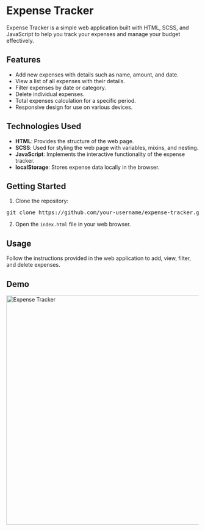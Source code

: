 <div class="container">
  <h1>Expense Tracker</h1>
  <p>Expense Tracker is a simple web application built with HTML, SCSS, and JavaScript to help you track your expenses and manage your budget effectively.</p>

  <h2>Features</h2>
  <ul>
    <li>Add new expenses with details such as name, amount, and date.</li>
    <li>View a list of all expenses with their details.</li>
    <li>Filter expenses by date or category.</li>
    <li>Delete individual expenses.</li>
    <li>Total expenses calculation for a specific period.</li>
    <li>Responsive design for use on various devices.</li>
  </ul>

  <h2>Technologies Used</h2>
  <ul>
    <li><strong>HTML</strong>: Provides the structure of the web page.</li>
    <li><strong>SCSS</strong>: Used for styling the web page with variables, mixins, and nesting.</li>
    <li><strong>JavaScript</strong>: Implements the interactive functionality of the expense tracker.</li>
    <li><strong>localStorage</strong>: Stores expense data locally in the browser.</li>

  </ul>

  <h2>Getting Started</h2>
  <ol>
    <li>Clone the repository:</li>
  </ol>
  <pre>git clone https://github.com/your-username/expense-tracker.git</pre>
  <ol start="2">
    <li>Open the <code>index.html</code> file in your web browser.</li>
  </ol>

  <h2>Usage</h2>
  <p>Follow the instructions provided in the web application to add, view, filter, and delete expenses.</p>
</div>

<h2>Demo</h2>




<img src="https://github.com/sahilsoni20/Expense-Tracker/assets/140968802/96597e03-71b7-4abe-842e-692ad5f76631" alt="Expense Tracker" width="600">

